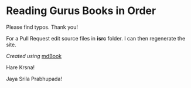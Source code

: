 # Reading Gurus Books in Order

Please find typos. Thank you!

For a Pull Request edit source files in **isrc** folder. I can then regenerate the site.

*Created using* [mdBook](https://github.com/rust-lang-nursery/mdBook)

Hare Krsna!

Jaya Srila Prabhupada!
